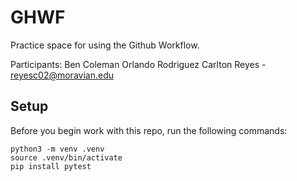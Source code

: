 
# GHWF

Practice space for using the Github Workflow.

Participants:
Ben Coleman
Orlando Rodriguez
Carlton Reyes - reyesc02@moravian.edu

## Setup

Before you begin work with this repo, run the following commands:

```
python3 -m venv .venv
source .venv/bin/activate
pip install pytest
```
